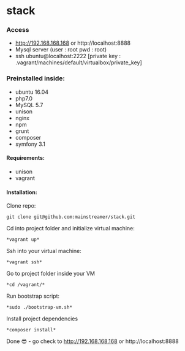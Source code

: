 # stack

### Access
- http://192.168.168.168 or http://localhost:8888
- Mysql server (user : root  pwd : root)
- ssh ubuntu@localhost:2222 [private key : .vagrant/machines/default/virtualbox/private_key]

### Preinstalled inside:
- ubuntu 16.04
- php7.0
- MySQL 5.7
- unison
- nginx
- npm
- grunt
- composer
- symfony 3.1

#### Requirements:
- unison
- vagrant

#### Installation:

Clone repo:

    git clone git@github.com:mainstreamer/stack.git

Cd into project folder and initialize virtual machine:

    *vagrant up*

Ssh into your virtual machine:

    *vagrant ssh*

Go to project folder inside your VM

    *cd /vagrant/*

Run bootstrap script:

    *sudo ./bootstrap-vm.sh*

Install project dependencies

    *composer install*

Done :sunglasses: - go check to http://192.168.168.168 or http://localhost:8888
